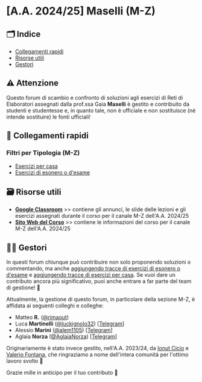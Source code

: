 # [A.A. 2024/25] Maselli (M-Z)

## 🗂 Indice

- [Collegamenti rapidi](#-collegamenti-rapidi)
- [Risorse utili](#-risorse-utili)
- [Gestori](#%EF%B8%8F-gestori)

## ⚠️ Attenzione

Questo forum di scambio e confronto di soluzioni agli esercizi di Reti di Elaboratori assegnati dalla prof.ssa Gaia **Maselli** è gestito e contribuito da studenti e studentesse e, in quanto tale, non è ufficiale e non sostituisce (né intende sostituire) le fonti ufficiali!

## 🔗 Collegamenti rapidi

### Filtri per Tipologia (M-Z)

- [Esercizi per casa](../../../discussions/categories/esercizi-m-z)
- [Esercizi di esonero o d'esame](../../../discussions/categories/esoneri-esami-m-z)

## 🗃 Risorse utili

- [**Google Classroom**](https://classroom.google.com/c/NzE4MzcyMzU0NzA2?cjc=hywi5a5) >> contiene gli annunci, le slide delle lezioni e gli esercizi assegnati durante il corso per il canale M-Z dell'A.A. 2024/25
- [**Sito Web del Corso**](https://twiki.di.uniroma1.it/twiki/view/AN/WebHome) >> contiene le informazioni del corso per il canale M-Z dell'A.A. 2024/25

## 👷‍♀️ Gestori

In questi forum chiunque può contribuire non solo proponendo soluzioni o commentando, ma anche [aggiungendo tracce di esercizi di esonero o d'esame](../../../discussions/new?category=esoneri-esami-m-z) e [aggiungendo tracce di esercizi per casa](../../../discussions/new?category=esercizi-m-z). Se vuoi dare un contributo ancora più significativo, puoi anche entrare a far parte del team di gestione! 🙂

Attualmente, la gestione di questo forum, in particolare della sezione M-Z, è affidata ai seguenti colleghi e colleghe:
- Matteo **R.** ([@rimaout](https://github.com/rimaout))
- Luca **Martinelli** ([@luckignolo32](https://github.com/luckignolo32)) [[Telegram](https://t.me/LucaM1655)]
- Alessio **Marini** ([@alem1105](https://github.com/alem1105)) [[Telegram](https://t.me/alem1153)]
- Aglaia **Norza** ([@AglaiaNorza](https://github.com/aglaianorza)) [[Telegram](https://t.me/aglaianorza)]

Originariamente è stato invece gestito, nell'A.A. 2023/24, da [Ionut Cicio](https://github.com/CuriousCI) e [Valerio Fontana](https://github.com/FeddyLix17), che ringraziamo a nome dell'intera comunità per l'ottimo lavoro svolto 💪

Grazie mille in anticipo per il tuo contributo 🙌
